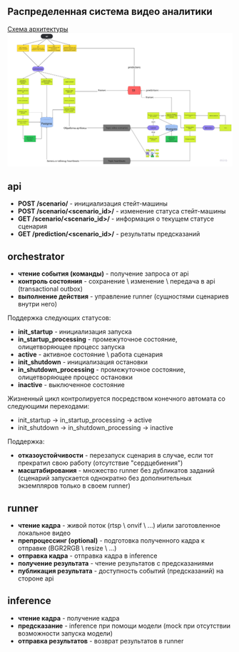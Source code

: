 ## Распределенная система видео аналитики

[Схема архитектуры](https://miro.com/app/board/uXjVNdG7rnA=/) 
![img.png](img.png)

## api
- **POST /scenario/** - инициализация стейт-машины
- **POST /scenario/<scenario_id>/** - изменение статуса стейт-машины
- **GET /scenario/<scenario_id>/** - информация о текущем статусе сценария
- **GET /prediction/<scenario_id>/** - результаты предсказаний

## orchestrator
- **чтение события (команды)** - получение запроса от api
- **контроль состояния** - сохранение \ изменение \ передача в api (transactional outbox)
- **выполнение действия** - управление runner (сущностями сценариев внутри него)

Поддержка следующих статусов:
- **init_startup** - инициализация запуска
- **in_startup_processing** - промежуточное состояние, олицетворяющее процесс запуска
- **active** - активное состояние \ работа сценария
- **init_shutdown** - инициализация остановки
- **in_shutdown_processing** - промежуточное состояние, олицетворяющее процесс остановки
- **inactive** - выключенное состояние

Жизненный цикл контролируется посредством конечного автомата со следующими переходами:
- init_startup → in_startup_processing → active
- init_shutdown → in_shutdown_processing → inactive

Поддержка:
- **отказоустойчивости** - перезапуск сценария в случае, если тот прекратил свою работу (отсутствие "сердцебиения")
- **масштабирования** - множество runner без дубликатов заданий (сценарий запускается однократно без дополнительных экземпляров только в своем runner)

## runner
- **чтение кадра** - живой поток (rtsp \ onvif \ ...) и\или заготовленное локальное видео
- **препроцессинг (optional)** - подготовка полученного кадра к отправке (BGR2RGB \ resize \ ...)
- **отправка кадра** - отправка кадра в inference
- **получение результата** - чтение результатов с предсказаниями
- **публикация результата** - доступность событий (предсказаний) на стороне api

## inference
- **чтение кадра** - получение кадра
- **предсказание** - inference при помощи модели (mock при отсутствии возможности запуска модели)
- **отправка результатов** - возврат результатов в runner
